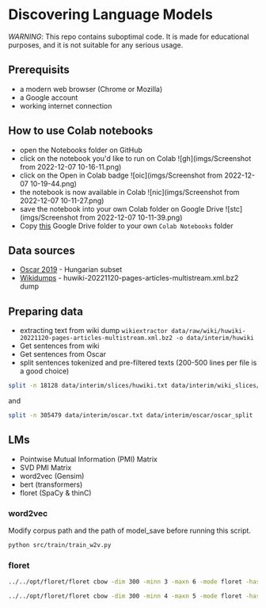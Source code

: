 # Discovering Language Models
_WARNING_: This repo contains suboptimal code.
It is made for educational purposes, and it
is not suitable for any serious usage.

## Prerequisits
+ a modern web browser (Chrome or Mozilla)
+ a Google account
+ working internet connection

## How to use Colab notebooks
+ open the Notebooks folder on GitHub
+ click on the notebook you'd like to run on Colab
![gh](imgs/Screenshot from 2022-12-07 10-16-11.png)
+ click on the Open in Colab badge
![oic](imgs/Screenshot from 2022-12-07 10-19-44.png)
+ the notebook is now available in Colab
![nic](imgs/Screenshot from 2022-12-07 10-11-27.png)
+ save the notebook into your own Colab folder on 
Google Drive
![stc](imgs/Screenshot from 2022-12-07 10-11-39.png)
+ Copy [this](https://drive.google.com/drive/folders/1-tPDfuPU7PvcEnaEv2U4X3giTRoyFnCy?usp=sharing)
Google Drive folder to your own `Colab Notebooks` folder

## Data sources
+ [Oscar 2019](https://oscar-project.org/post/oscar-2019/) - Hungarian subset
+ [Wikidumps](https://dumps.wikimedia.org/huwiki/20221120/) - huwiki-20221120-pages-articles-multistream.xml.bz2 dump

## Preparing data
+ extracting text from wiki dump `wikiextractor data/raw/wiki/huwiki-20221120-pages-articles-multistream.xml.bz2 -o data/interim/huwiki`
+ Get sentences from wiki
+ Get sentences from Oscar
+ split sentences tokenized and pre-filtered texts
  (200-500 lines per file is a good choice)
```bash
split -n 18128 data/interim/slices/huwiki.txt data/interim/wiki_slices/huwiki_sliced
```
and
```bash
split -n 305479 data/interim/oscar.txt data/interim/oscar/oscar_split
```

## LMs
+ Pointwise Mutual Information (PMI) Matrix
+ SVD PMI Matrix
+ word2vec (Gensim)
+ bert (transformers)
+ floret (SpaCy & thinC)

### word2vec
Modify corpus path and the path of model_save
before running this script.
```bash
python src/train/train_w2v.py
```
### floret
```bash
../../opt/floret/floret cbow -dim 300 -minn 3 -maxn 6 -mode floret -hashCount 4 -bucket 50000 -input data/interim/huwiki.txt -output models/floret/huwiki/huwiki_vectors
```
```bash
../../opt/floret/floret cbow -dim 300 -minn 4 -maxn 5 -mode floret -hashCount 4 -bucket 50000 -input data/interim/oscar.txt -output models/floret/oscar/oscar_vectors
```